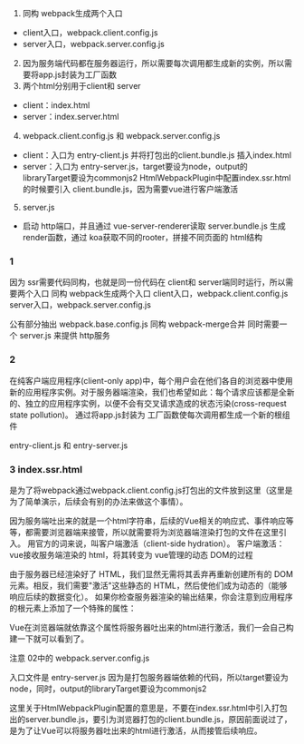 1. 同构 webpack生成两个入口
  - client入口，webpack.client.config.js
  - server入口，webpack.server.config.js
2. 因为服务端代码都在服务器运行，所以需要每次调用都生成新的实例，所以需要将app.js封装为工厂函数
3. 两个html分别用于client和 server
 - client：index.html
 - server：index.server.html
4. webpack.client.config.js 和 webpack.server.config.js
 - client：入口为 entry-client.js 并将打包出的client.bundle.js 插入index.html
 - server：入口为 entry-server.js，target要设为node，output的libraryTarget要设为commonjs2
           HtmlWebpackPlugin中配置index.ssr.html的时候要引入 client.bundle.js，因为需要vue进行客户端激活
5. server.js
 - 启动 http端口，并且通过 vue-server-renderer读取 server.bundle.js 生成 render函数，通过 koa获取不同的rooter，拼接不同页面的 html结构 







### 1
因为 ssr需要代码同构，也就是同一份代码在 client和 server端同时运行，所以需要两个入口
同构 webpack生成两个入口
client入口，webpack.client.config.js
server入口，webpack.server.config.js

公有部分抽出 webpack.base.config.js 同构 webpack-merge合并
同时需要一个 server.js 来提供 http服务

### 2
在纯客户端应用程序(client-only app)中，每个用户会在他们各自的浏览器中使用新的应用程序实例。对于服务器端渲染，我们也希望如此：每个请求应该都是全新的、独立的应用程序实例，以便不会有交叉请求造成的状态污染(cross-request state pollution)。
通过将app.js封装为 工厂函数使每次调用都生成一个新的根组件

entry-client.js 和 entry-server.js

### 3 index.ssr.html
<script type="text/javascript" src="<%= htmlWebpackPlugin.options.files.js %>"></script>
是为了将webpack通过webpack.client.config.js打包出的文件放到这里（这里是为了简单演示，后续会有别的办法来做这个事情）。

因为服务端吐出来的就是一个html字符串，后续的Vue相关的响应式、事件响应等等，都需要浏览器端来接管，所以就需要将为浏览器端渲染打包的文件在这里引入。
用官方的词来说，叫客户端激活（client-side hydration）。
客户端激活：vue接收服务端渲染的 html，将其转变为 vue管理的动态 DOM的过程

由于服务器已经渲染好了 HTML，我们显然无需将其丢弃再重新创建所有的 DOM 元素。相反，我们需要"激活"这些静态的 HTML，然后使他们成为动态的（能够响应后续的数据变化）。
如果你检查服务器渲染的输出结果，你会注意到应用程序的根元素上添加了一个特殊的属性：

<div id="app" data-server-rendered="true">

Vue在浏览器端就依靠这个属性将服务器吐出来的html进行激活，我们一会自己构建一下就可以看到了。

注意 02中的 webpack.server.config.js

入口文件是 entry-server.js
因为是打包服务器端依赖的代码，所以target要设为node，同时，output的libraryTarget要设为commonjs2

这里关于HtmlWebpackPlugin配置的意思是，不要在index.ssr.html中引入打包出的server.bundle.js，要引为浏览器打包的client.bundle.js，原因前面说过了，是为了让Vue可以将服务器吐出来的html进行激活，从而接管后续响应。